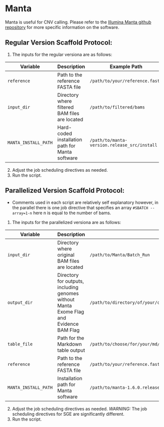 # Manta

Manta is useful for CNV calling. Please refer to the [Illumina Manta github repository](https://github.com/Illumina/manta/tree/master) for more specific information on the software.

## Regular Version Scaffold Protocol:

1) The inputs for the regular versiona are as follows:

| **Variable**            | **Description**                                              | **Example Path**                                                      |
|-------------------------|--------------------------------------------------------------|------------------------------------------------------------------------|
| `reference`             | Path to the reference FASTA file                             | `/path/to/your/reference.fasta`                                       |
| `input_dir`             | Directory where filtered BAM files are located              | `/path/to/filtered/bams`                                               |
| `MANTA_INSTALL_PATH`    | Hard-coded installation path for Manta software             | `/path/to/manta-version.release_src/install`                            |


2) Adjust the job scheduling directives as needed.
3) Run the script.

## Parallelized Version Scaffold Protocol:

* Comments used in each script are relatively self explanatory however, in the parallel there is one job directive that specifies an array `#SBATCH --array=1-n` here n is equal to the number of bams.

1) The inputs for the parallelized versiona are as follows:

| **Variable**            | **Description**                                              | **Example Path**                                                      |
|-------------------------|--------------------------------------------------------------|------------------------------------------------------------------------|
| `input_dir`             | Directory where original BAM files are located                                          | `/path/to/Manta/Batch_Run`                                             |
| `output_dir`            | Directory for outputs, including genomes without Manta Exome Flag and Evidence BAM Flag | `/path/to/directory/of/your/choice/Manta_Genome_Outputs_Plus_EvidenceBAMFlag` |
| `table_file`            | Path for the Markdown table output                                                      | `/path/to/choose/for/your/md/table/Descriptor___WithEvidenceBAMsAdded.md` |
| `reference`             | Path to the reference FASTA file                                                        | `/path/to/your/reference.fasta`                                       |
| `MANTA_INSTALL_PATH`    | Installation path for Manta software                                                    | `/path/to/manta-1.6.0.release_src/install`                             |

2) Adjust the job scheduling directives as needed. *WARNING:* The job scheduling directives for SGE are significantly different.
3) Run the script. 
